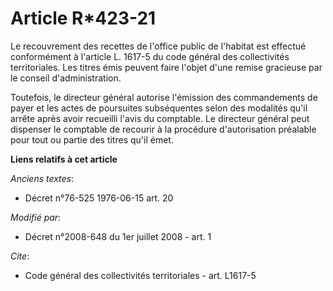 # Article R*423-21

Le recouvrement des recettes de l'office public de l'habitat est effectué conformément à l'article L. 1617-5 du code général
des collectivités territoriales. Les titres émis peuvent faire l'objet d'une remise gracieuse par le conseil
d'administration. 

Toutefois, le directeur général autorise l'émission des commandements de payer et les actes de poursuites subséquentes selon
des modalités qu'il arrête après avoir recueilli l'avis du comptable. Le directeur général peut dispenser le comptable de
recourir à la procédure d'autorisation préalable pour tout ou partie des titres qu'il émet.

**Liens relatifs à cet article**

_Anciens textes_:

  - Décret n°76-525 1976-06-15 art. 20

_Modifié par_:

  - Décret n°2008-648 du 1er juillet 2008 - art. 1

_Cite_:

  - Code général des collectivités territoriales - art. L1617-5
